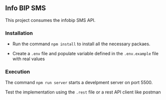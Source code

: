## Info BIP SMS
This project consumes the infobip SMS API.

### Installation 

* Run the command `npm install` to install all the necessary packaes.

* Create a `.env` file and populate variable defined in the `.env.example` file with real values

### Execution
The command `npm run server` starts a develpment server on port 5500.

Test the implementation using the `.rest` file or a rest API client like postman